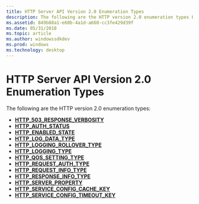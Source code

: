 ```yaml
---
title: HTTP Server API Version 2.0 Enumeration Types
description: The following are the HTTP version 2.0 enumeration types HTTP\_503\_RESPONSE\_VERBOSITYHTTP\_AUTH\_STATUSHTTP\_ENABLED\_STATEHTTP\_LOG\_DATA\_TYPEHTTP\_LOGGING\_ROLLOVER\_TYPEHTTP\_LOGGING\_TYPEHTTP\_QOS\_SETTING\_TYPEHTTP\_REQUEST\_AUTH\_TYPEHTTP\_REQUEST\_INFO\_TYPEHTTP\_RESPONSE\_INFO\_TYPEHTTP\_SERVER\_PROPERTYHTTP\_SERVICE\_CONFIG\_CACHE\_KEYHTTP\_SERVICE\_CONFIG\_TIMEOUT\_KEY
ms.assetid: 849b88a1-e60b-4a1d-a660-cc3fe429d39f
ms.date: 05/31/2018
ms.topic: article
ms.author: windowssdkdev
ms.prod: windows
ms.technology: desktop
---
```


# HTTP Server API Version 2.0 Enumeration Types

The following are the HTTP version 2.0 enumeration types:

-   [**HTTP\_503\_RESPONSE\_VERBOSITY**](/windows/win32/Http/ne-http-_http_503_response_verbosity?branch=master)
-   [**HTTP\_AUTH\_STATUS**](/windows/win32/Http/ne-http-_http_auth_status?branch=master)
-   [**HTTP\_ENABLED\_STATE**](/windows/win32/Http/ne-http-_http_enabled_state?branch=master)
-   [**HTTP\_LOG\_DATA\_TYPE**](/windows/win32/Http/ne-http-_http_log_data_type?branch=master)
-   [**HTTP\_LOGGING\_ROLLOVER\_TYPE**](/windows/win32/Http/ne-http-_http_logging_rollover_type?branch=master)
-   [**HTTP\_LOGGING\_TYPE**](/windows/win32/Http/ne-http-_http_logging_type?branch=master)
-   [**HTTP\_QOS\_SETTING\_TYPE**](/windows/win32/Http/ne-http-_http_qos_setting_type?branch=master)
-   [**HTTP\_REQUEST\_AUTH\_TYPE**](/windows/win32/Http/ne-http-_http_request_auth_type?branch=master)
-   [**HTTP\_REQUEST\_INFO\_TYPE**](/windows/win32/Http/ne-http-_http_request_info_type?branch=master)
-   [**HTTP\_RESPONSE\_INFO\_TYPE**](/windows/win32/Http/ne-http-_http_response_info_type?branch=master)
-   [**HTTP\_SERVER\_PROPERTY**](/windows/win32/Http/ne-http-_http_server_property?branch=master)
-   [**HTTP\_SERVICE\_CONFIG\_CACHE\_KEY**](/windows/win32/Http/ne-http-_http_service_config_cache_key?branch=master)
-   [**HTTP\_SERVICE\_CONFIG\_TIMEOUT\_KEY**](/windows/win32/Http/ne-http-_http_service_config_timeout_key?branch=master)

 

 




